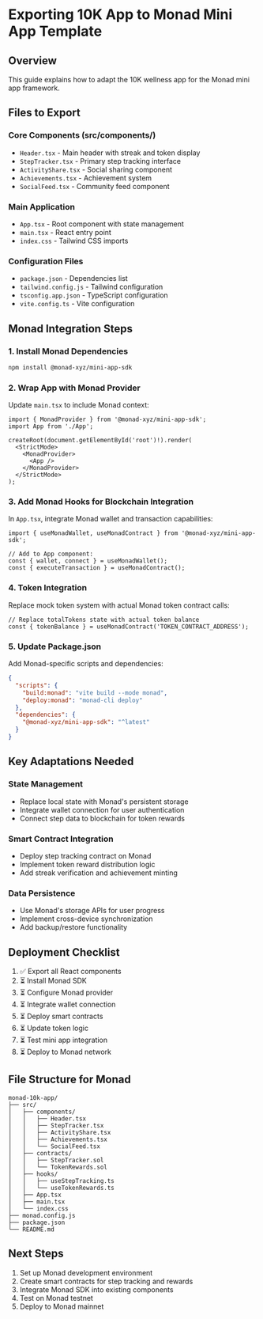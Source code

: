# Exporting 10K App to Monad Mini App Template

## Overview
This guide explains how to adapt the 10K wellness app for the Monad mini app framework.

## Files to Export

### Core Components (src/components/)
- `Header.tsx` - Main header with streak and token display
- `StepTracker.tsx` - Primary step tracking interface
- `ActivityShare.tsx` - Social sharing component
- `Achievements.tsx` - Achievement system
- `SocialFeed.tsx` - Community feed component

### Main Application
- `App.tsx` - Root component with state management
- `main.tsx` - React entry point
- `index.css` - Tailwind CSS imports

### Configuration Files
- `package.json` - Dependencies list
- `tailwind.config.js` - Tailwind configuration
- `tsconfig.app.json` - TypeScript configuration
- `vite.config.ts` - Vite configuration

## Monad Integration Steps

### 1. Install Monad Dependencies
```bash
npm install @monad-xyz/mini-app-sdk
```

### 2. Wrap App with Monad Provider
Update `main.tsx` to include Monad context:

```tsx
import { MonadProvider } from '@monad-xyz/mini-app-sdk';
import App from './App';

createRoot(document.getElementById('root')!).render(
  <StrictMode>
    <MonadProvider>
      <App />
    </MonadProvider>
  </StrictMode>
);
```

### 3. Add Monad Hooks for Blockchain Integration
In `App.tsx`, integrate Monad wallet and transaction capabilities:

```tsx
import { useMonadWallet, useMonadContract } from '@monad-xyz/mini-app-sdk';

// Add to App component:
const { wallet, connect } = useMonadWallet();
const { executeTransaction } = useMonadContract();
```

### 4. Token Integration
Replace mock token system with actual Monad token contract calls:

```tsx
// Replace totalTokens state with actual token balance
const { tokenBalance } = useMonadContract('TOKEN_CONTRACT_ADDRESS');
```

### 5. Update Package.json
Add Monad-specific scripts and dependencies:

```json
{
  "scripts": {
    "build:monad": "vite build --mode monad",
    "deploy:monad": "monad-cli deploy"
  },
  "dependencies": {
    "@monad-xyz/mini-app-sdk": "^latest"
  }
}
```

## Key Adaptations Needed

### State Management
- Replace local state with Monad's persistent storage
- Integrate wallet connection for user authentication
- Connect step data to blockchain for token rewards

### Smart Contract Integration
- Deploy step tracking contract on Monad
- Implement token reward distribution logic
- Add streak verification and achievement minting

### Data Persistence
- Use Monad's storage APIs for user progress
- Implement cross-device synchronization
- Add backup/restore functionality

## Deployment Checklist

1. ✅ Export all React components
2. ⏳ Install Monad SDK
3. ⏳ Configure Monad provider
4. ⏳ Integrate wallet connection
5. ⏳ Deploy smart contracts
6. ⏳ Update token logic
7. ⏳ Test mini app integration
8. ⏳ Deploy to Monad network

## File Structure for Monad
```
monad-10k-app/
├── src/
│   ├── components/
│   │   ├── Header.tsx
│   │   ├── StepTracker.tsx
│   │   ├── ActivityShare.tsx
│   │   ├── Achievements.tsx
│   │   └── SocialFeed.tsx
│   ├── contracts/
│   │   ├── StepTracker.sol
│   │   └── TokenRewards.sol
│   ├── hooks/
│   │   ├── useStepTracking.ts
│   │   └── useTokenRewards.ts
│   ├── App.tsx
│   ├── main.tsx
│   └── index.css
├── monad.config.js
├── package.json
└── README.md
```

## Next Steps
1. Set up Monad development environment
2. Create smart contracts for step tracking and rewards
3. Integrate Monad SDK into existing components
4. Test on Monad testnet
5. Deploy to Monad mainnet